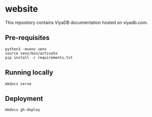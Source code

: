 website
========

This repository contains ViyaDB documentation hosted on viyadb.com.

## Pre-requisites

    python3 -mvenv venv
    source venv/bin/activate
    pip install -r requirements.txt
   
## Running locally

    mkdocs serve

## Deployment

    mkdocs gh-deploy

